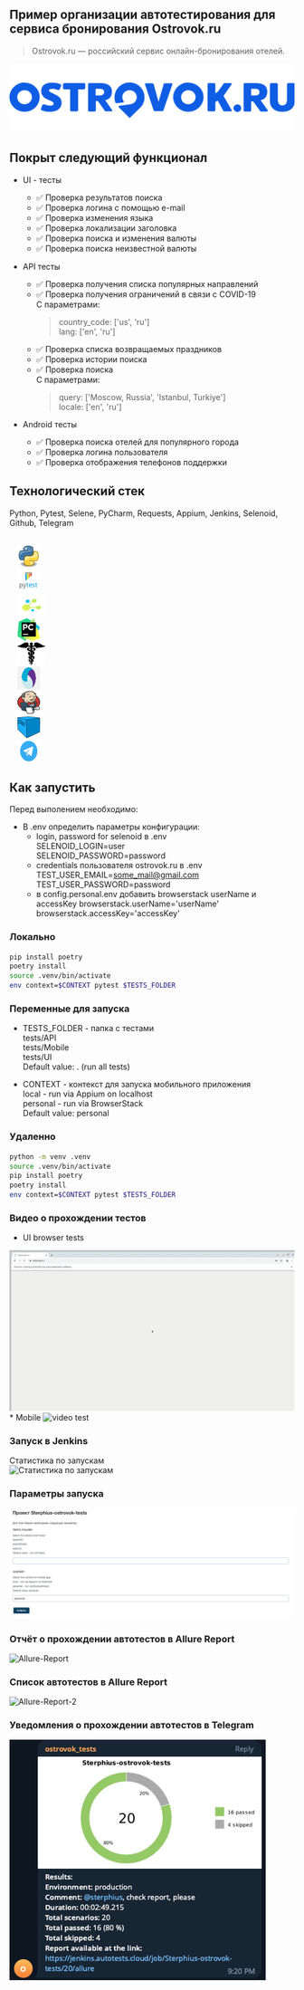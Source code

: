 ## Пример организации автотестирования для cервиса бронирования Ostrovok.ru
> Ostrovok.ru — российский сервис онлайн-бронирования отелей.

<img src="resources/Ostrovok_logo.png" alt="Ostrovok_logo" border="0" />

## Покрыт следующий функционал
* UI - тесты
    * ✅ Проверка результатов поиска
    * ✅ Проверка логина с помощью e-mail
    * ✅ Проверка изменения языка
    * ✅ Проверка локализации заголовка
    * ✅ Проверка поиска и изменения валюты
    * ✅ Проверка поиска неизвестной валюты
    

* API тесты
  * ✅ Проверка получения списка популярных направлений
  * ✅ Проверка получения ограничений в связи с COVID-19 \
  С  параметрами:
    > country_code: ['us', 'ru'] \
    > lang: ['en', 'ru']
  * ✅ Проверка списка возвращаемых праздников
  * ✅ Проверка истории поиска
  * ✅ Проверка поиска \
    С  параметрами:
    > query: ['Moscow, Russia', 'Istanbul, Turkiye'] \
    > locale: ['en', 'ru']

* Android тесты
  * ✅ Проверка поиска отелей для популярного города
  * ✅ Проверка логина пользователя
  * ✅ Проверка отображения телефонов поддержки


## Технологический стек
Python, Pytest, Selene, PyCharm, Requests, Appium, Jenkins, Selenoid, Github, Telegram

<p  align="left">
<code>
  <img src="resources/python.png" width="40" height="40"  alt="Python"/>
  <img src="resources/pytest.png" width="40" height="40"  alt="Pytest"/>
  <img src="resources/selene.png" width="50" height="40"  alt="Selene"/>
  <img src="resources/pysharm.png" width="40" height="40"  alt="PyCharm"/>
  <img src="resources/request.png" width="50" height="40"  alt="Requests"/>
  <img src="resources/appium.png" width="40" height="40"  alt="Appium"/>
  <img src="resources/Jenkins.jpg" width="40" height="40"  alt="Jenkins"/>
  <img src="resources/selenoid.png" width="40" height="40"  alt="Selenoid"/>
  <img src="resources/telegram-logo.png" width="40" height="40"  alt="Telegram"/>
</code>
</p>

## Как запустить
Перед выполением необходимо:
* В .env определить параметры конфигурации:
    - login, password for selenoid в .env  
    SELENOID_LOGIN=user  
    SELENOID_PASSWORD=password
    - credentials пользователя ostrovok.ru в .env  
    TEST_USER_EMAIL=some_mail@gmail.com  
    TEST_USER_PASSWORD=password
    - в config.personal.env добавить browserstack userName и accessKey
    browserstack.userName='userName'
    browserstack.accessKey='accessKey'

### Локально
```bash
pip install poetry
poetry install
source .venv/bin/activate
env context=$CONTEXT pytest $TESTS_FOLDER
```

### Переменные для запуска
* TESTS_FOLDER - папка с тестами\
tests/API\
tests/Mobile\
tests/UI\
Default value: . (run all tests)

* CONTEXT - контекст для запуска мобильного приложения\
local - run via Appium on localhost\
personal - run via BrowserStack\
Default value: personal

### Удаленно
```bash
python -m venv .venv
source .venv/bin/activate
pip install poetry
poetry install
env context=$CONTEXT pytest $TESTS_FOLDER
```

### Видео о прохождении тестов
* UI browser tests  
<img src="resources/test_run.gif" alt="video test" border="0" />
* Mobile  
<img src="resources/mobile.gif" alt="video test" border="0" />

### Запуск в Jenkins
Статистика по запускам <br >
<img src="resources/jenkins stat.png" alt="Статистика по запускам" border="0">

### Параметры запуска <br >
<img src="resources/jenkins_params.png" alt="Jenkins" border="0">

### Отчёт о прохождении автотестов в Allure Report
<img src="resources/allure2.png" alt="Allure-Report" border="0">

### Список автотестов в Allure Report
<img src="resources/allure_list.png" alt="Allure-Report-2" border="0">

### Уведомления о прохождении автотестов в Telegram
<img src="resources/telegram_notification.png" alt="telegram-bot" border="0">
